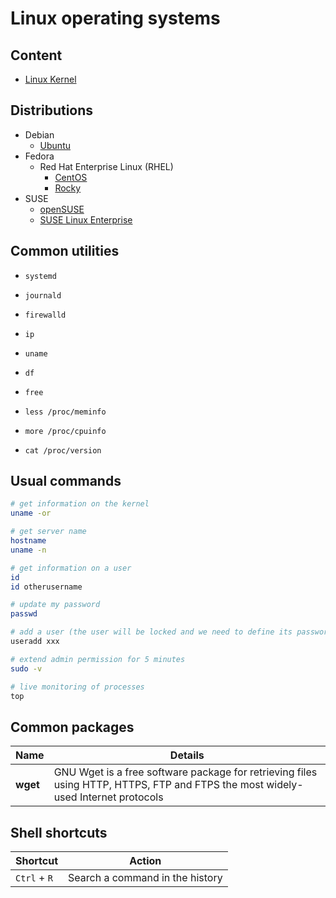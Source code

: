 # Linux operating systems

## Content

- [Linux Kernel](./linux-kernel.md)

## Distributions

- Debian
  - [Ubuntu](./ubuntu.md)
- Fedora
  - Red Hat Enterprise Linux (RHEL)
    - [CentOS](./centos.md)
    - [Rocky](./rocky.md)
- SUSE
  - [openSUSE](../suse/opensuse.md)
  - [SUSE Linux Enterprise](../suse/suse-linux-enterprise.md)

## Common utilities

- `systemd`

- `journald`

- `firewalld`

- `ip`

- `uname`

- `df`

- `free`

- `less /proc/meminfo`

- `more /proc/cpuinfo`

- `cat /proc/version`

## Usual commands

```bash
# get information on the kernel
uname -or

# get server name
hostname
uname -n

# get information on a user
id
id otherusername

# update my password
passwd

# add a user (the user will be locked and we need to define its password with passwd)
useradd xxx

# extend admin permission for 5 minutes
sudo -v

# live monitoring of processes
top
```

## Common packages

Name | Details
---- | -------
**wget** | GNU Wget is a free software package for retrieving files using HTTP, HTTPS, FTP and FTPS the most widely-used Internet protocols

## Shell shortcuts

Shortcut | Action
-------- | ------
`Ctrl` + `R` | Search a command in the history
